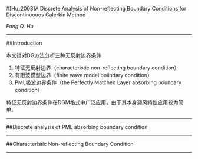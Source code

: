 #[Hu_2003]A Discrete Analysis of Non-reflecting Boundary Conditions for Discontinuouos Galerkin Method

*Fang Q. Hu*

---
##Introduction

本文针对DG方法分析三种无反射边界条件
1. 特征无反射边界（characteristic non-reflecting boundary condition）
2. 有限波模型边界（finite wave model boiindary condition）
3. PML吸波边界条件（the Perfectly Matched Layer absorbing boundary condition）

特征无反射边界条件在DGM格式中广泛应用，由于其本身迎风特性应用较为简单。

---
##Discrete analysis of PML absorbing boundary condition

---
##Characteristic Non-reflecting Boundary Condition

---
##









